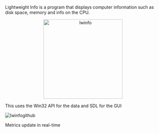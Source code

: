Lightweight Info is a program that displays computer information such as disk space, memory and info on the CPU. 


<p align="center">
  <img src="https://github.com/user-attachments/assets/597ea915-fba6-416a-9323-1012afc0ced1" alt="lwinfo" width="256" height="256" />
</p>

This uses the Win32 API for the data and SDL for the GUI

![lwinfogithub](https://github.com/user-attachments/assets/15439ce7-511b-4db7-bfa3-03b45c4f6ff5)

Metrics update in real-time

